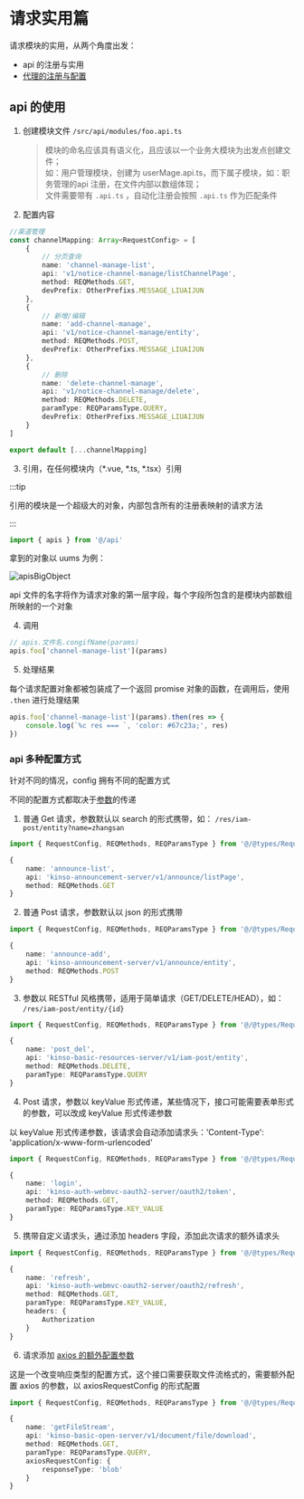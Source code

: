 # 请求实用篇

请求模块的实用，从两个角度出发：

* api 的注册与实用
* [代理的注册与配置](./requestProxy.md)

## api 的使用

1. 创建模块文件 `/src/api/modules/foo.api.ts`
    > 模块的命名应该具有语义化，且应该以一个业务大模块为出发点创建文件；<br/>
    > 如：用户管理模块，创建为 userMage.api.ts，而下属子模块，如：职务管理的api 注册，在文件内部以数组体现；<br/>
    > 文件需要带有 `.api.ts` ，自动化注册会按照 `.api.ts` 作为匹配条件

2. 配置内容

```ts
//渠道管理
const channelMapping: Array<RequestConfig> = [
    {
        // 分页查询
        name: 'channel-manage-list',
        api: 'v1/notice-channel-manage/listChannelPage',
        method: REQMethods.GET,
        devPrefix: OtherPrefixs.MESSAGE_LIUAIJUN
    },
    {
        // 新增/编辑
        name: 'add-channel-manage',
        api: 'v1/notice-channel-manage/entity',
        method: REQMethods.POST,
        devPrefix: OtherPrefixs.MESSAGE_LIUAIJUN
    },
    {
        // 删除
        name: 'delete-channel-manage',
        api: 'v1/notice-channel-manage/delete',
        method: REQMethods.DELETE,
        paramType: REQParamsType.QUERY,
        devPrefix: OtherPrefixs.MESSAGE_LIUAIJUN
    }
]

export default [...channelMapping]
```

3. 引用，在任何模块内（\*.vue, \*.ts, \*.tsx）引用

:::tip

引用的模块是一个超级大的对象，内部包含所有的注册表映射的请求方法

:::

```ts
import { apis } from '@/api'
```

拿到的对象以 uums 为例：

![apisBigObject](/images/realize/apisBigObject.png)

api 文件的名字将作为请求对象的第一层字段，每个字段所包含的是模块内部数组所映射的一个对象

4. 调用

```ts
// apis.文件名.congifName(params)
apis.foo['channel-manage-list'](params)
```

5. 处理结果

每个请求配置对象都被包装成了一个返回 promise 对象的函数，在调用后，使用 `.then` 进行处理结果

```ts
apis.foo['channel-manage-list'](params).then(res => {
    console.log(`%c res === `, 'color: #67c23a;', res)
})
```

### api 多种配置方式

针对不同的情况，config 拥有不同的配置方式

不同的配置方式都取决于[参数](./requestApi.md#requestconfig-配置对象)的传递

1. 普通 Get 请求，参数默认以 search 的形式携带，如： `/res/iam-post/entity?name=zhangsan`

```ts
import { RequestConfig, REQMethods, REQParamsType } from '@/@types/Request'

{
    name: 'announce-list',
    api: 'kinso-announcement-server/v1/announce/listPage',
    method: REQMethods.GET
}
```

2. 普通 Post 请求，参数默认以 json 的形式携带

```ts
import { RequestConfig, REQMethods, REQParamsType } from '@/@types/Request'

{
    name: 'announce-add',
    api: 'kinso-announcement-server/v1/announce/entity',
    method: REQMethods.POST
}
```

3. 参数以 RESTful 风格携带，适用于简单请求（GET/DELETE/HEAD），如： `/res/iam-post/entity/{id}`

```ts
import { RequestConfig, REQMethods, REQParamsType } from '@/@types/Request'

{
    name: 'post_del',
    api: 'kinso-basic-resources-server/v1/iam-post/entity',
    method: REQMethods.DELETE,
    paramType: REQParamsType.QUERY
}
```

4. Post 请求，参数以 keyValue 形式传递，某些情况下，接口可能需要表单形式的参数，可以改成 keyValue 形式传递参数

以 keyValue 形式传递参数，该请求会自动添加请求头：'Content-Type': 'application/x-www-form-urlencoded'

```ts
import { RequestConfig, REQMethods, REQParamsType } from '@/@types/Request'

{
    name: 'login',
    api: 'kinso-auth-webmvc-oauth2-server/oauth2/token',
    method: REQMethods.GET,
    paramType: REQParamsType.KEY_VALUE
}
```

5. 携带自定义请求头，通过添加 headers 字段，添加此次请求的额外请求头

```ts
import { RequestConfig, REQMethods, REQParamsType } from '@/@types/Request'

{
    name: 'refresh',
    api: 'kinso-auth-webmvc-oauth2-server/oauth2/refresh',
    method: REQMethods.GET,
    paramType: REQParamsType.KEY_VALUE,
    headers: {
        Authorization
    }
}
```

6. 请求添加 [axios 的额外配置参数](http://www.axios-js.com/zh-cn/docs/#%E8%AF%B7%E6%B1%82%E9%85%8D%E7%BD%AE)

这是一个改变响应类型的配置方式，这个接口需要获取文件流格式的，需要额外配置 axios 的参数，以 axiosRequestConfig 的形式配置

```ts
import { RequestConfig, REQMethods, REQParamsType } from '@/@types/Request'

{
    name: 'getFileStream',
    api: 'kinso-basic-open-server/v1/document/file/download',
    method: REQMethods.GET,
    paramType: REQParamsType.QUERY,
    axiosRequestConfig: {
        responseType: 'blob'
    }
}
```
